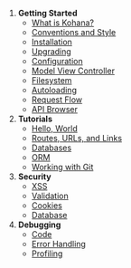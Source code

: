 1. **Getting Started**
   - [What is Kohana?](about.kohana)
   - [Conventions and Style](about.conventions)
   - [Installation](about.install)
   - [Upgrading](about.upgrading)
   - [Configuration](about.configuration)
   - [Model View Controller](about.mvc)
   - [Filesystem](about.filesystem)
   - [Autoloading](about.autoloading)
   - [Request Flow](about.flow)
   - [API Browser](api)
2. **Tutorials**
   - [Hello, World](tutorials.helloworld)
   - [Routes, URLs, and Links](tutorials.urls)
   - [Databases](tutorials.databases)
   - [ORM](tutorials.orm)
   - [Working with Git](tutorials.git)
3. **Security**
   - [XSS](security.xss)
   - [Validation](security.validation)
   - [Cookies](security.cookies)
   - [Database](security.database)
4. **Debugging**
   - [Code](debugging.code)
   - [Error Handling](debugging.errors)
   - [Profiling](debugging.profiling)
